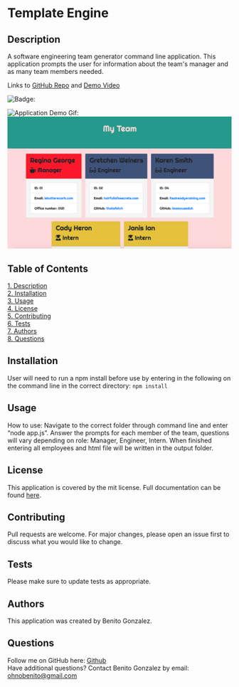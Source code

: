 # **Template Engine**

## Description 
A software engineering team generator command line application. This application prompts the user for information about the team's manager and as many team members needed.

Links to [GitHub Repo](https://www.github.com/ohnobenito/templateengine) and [Demo Video](https://drive.google.com/file/d/12MXqjkiY0KdDm50lGbwBFlp2NsUENRV6/view?usp=sharing)

![Badge:](https://img.shields.io/badge/License-mit-brightgreen)

![Application Demo Gif:](/lib/appdemo3.gif)
![Launched Page Example:](/lib/applaunch.png)

## Table of Contents
[1. Description](#Description)<br>
[2. Installation](#Installation)<br>
[3. Usage](#Usage)<br>
[4. License](License)<br>
[5. Contributing](#Contributing)<br>
[6. Tests](#Tests)<br>
[7. Authors](#Authors)<br>
[8. Questions](#Questions)<br>

  
## Installation 
User will need to run a npm install before use by entering in the following on the command line in the correct directory:
`npm install`

## Usage 
How to use: Navigate to the correct folder through command line and enter “node app.js”. Answer the prompts for each member of the team, questions will vary depending on role: Manager, Engineer, Intern. When finished entering all employees and html file will be written in the output folder.

## License
This application is covered by the mit license. Full documentation can be found [here](https://choosealicense.com/licenses/mit).

## Contributing
Pull requests are welcome. For major changes, please open an issue first to discuss what you would like to change.

## Tests
Please make sure to update tests as appropriate.

## Authors
This application was created by Benito Gonzalez.

## Questions
Follow me on GitHub here: [Github](https://www.github.com/Ohnobenito)<br>
Have additional questions? Contact Benito Gonzalez by email: ohnobenito@gmail.com

